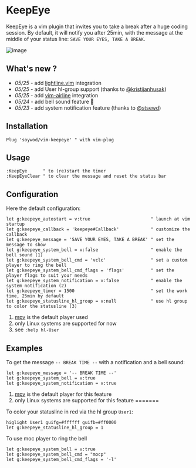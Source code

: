 # KeepEye

KeepEye is a vim plugin that invites you to take a break after a huge coding session. By default, it will notify you after 25min, with the message at the middle of your status line: `SAVE YOUR EYES, TAKE A BREAK`.

![image](https://user-images.githubusercontent.com/10437171/40429072-0ca8f20e-5ea2-11e8-8e19-0a1a0728caf1.png)

## What's new ?

 - *05/25* - add [lightline.vim](https://github.com/itchyny/lightline.vim) integration
 - *05/25* - add User hl-group support (thanks to [@kristijanhusak](https://github.com/kristijanhusak))
 - *05/25* - add [vim-airline](https://github.com/vim-airline/vim-airline) integration
 - *05/24* - add bell sound feature :bell:
 - *05/23* - add system notification feature (thanks to [@stsewd](https://github.com/stsewd))

## Installation

```viml
Plug 'soywod/vim-keepeye' " with vim-plug
```

## Usage

```viml
:KeepEye      " to (re)start the timer
:KeepEyeClear " to clear the message and reset the status bar
```

## Configuration

Here the default configuration:

```viml
let g:keepeye_autostart = v:true                       " launch at vim startup
let g:keepeye_callback = 'keepeye#Callback'            " customize the callback
let g:keepeye_message = 'SAVE YOUR EYES, TAKE A BREAK' " set the message to show
let g:keepeye_system_bell = v:false                    " enable the bell sound (1)
let g:keepeye_system_bell_cmd = 'vclc'                 " set a custom player to ring the bell
let g:keepeye_system_bell_cmd_flags = 'flags'          " set the player flags to suit your needs
let g:keepeye_system_notification = v:false            " enable the system notification (2)
let g:keepeye_timer = 1500                             " set the work time, 25min by default
let g:keepeye_statusline_hl_group = v:null             " use hl group to color the statusline (3)
```
1. [mpv](https://mpv.io/) is the default player used
2. only Linux systems are supported for now
3. see `:help hl-User`

## Examples

To get the message `-- BREAK TIME --` with a notification and a bell sound:

```viml
let g:keepeye_message = '-- BREAK TIME --'
let g:keepeye_system_bell = v:true
let g:keepeye_system_notification = v:true
```
1. [mpv](https://mpv.io/) is the default player for this feature
2. only Linux systems are supported for this feature
=======

To color your statusline in red via the hl group `User1`:

```viml
higlight User1 guifg=#ffffff guifb=#ff0000
let g:keepeye_statusline_hl_group = 1
```

To use moc player to ring the bell
```viml
let g:keepeye_system_bell = v:true
let g:keepeye_system_bell_cmd = "mocp"
let g:keepeye_system_bell_cmd_flags = '-l'
```
